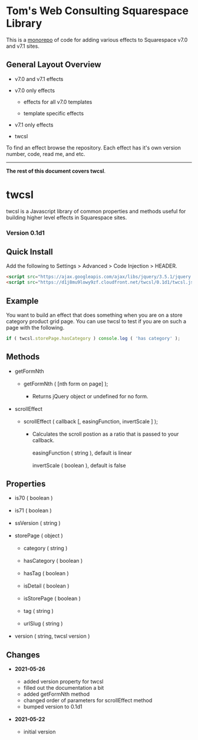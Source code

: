 # Tom's Web Consulting Squarespace Library

This is a [monorepo](https://en.wikipedia.org/wiki/Monorepo) of code for adding
various effects to Squarespace v7.0 and v7.1 sites.

## General Layout Overview

* v7.0 and v7.1 effects

* v7.0 only effects

  * effects for all v7.0 templates
  
  * template specific effects
  
* v7.1 only effects

* twcsl

To find an effect browse the repository. Each effect has it's own version
number, code, read me, and etc.

---

**The rest of this document covers twcsl**.

# twcsl

twcsl is a Javascript library of common properties and methods useful for
building higher level effects in Squarespace sites.

### Version 0.1d1

## Quick Install

Add the following to Settings > Advanced > Code Injection > HEADER.

```html
<script src="https://ajax.googleapis.com/ajax/libs/jquery/3.5.1/jquery.min.js"></script>
<script src="https://d1j8mu9lowy9zf.cloudfront.net/twcsl/0.1d1/twcsl.js"></script>
```

## Example

You want to build an effect that does something when you are on a store category
product grid page. You can use twcsl to test if you are on such a page with the
following.

```javascript
if ( twcsl.storePage.hasCategory ) console.log ( 'has category' );
```

## Methods

* getFormNth
  <br><br>
  * getFormNth ( [nth form on page] );
    <br><br>
    * Returns jQuery object or undefined for no form.
      <br><br>
* scrollEffect
  <br><br>
  * scrollEffect ( callback [, easingFunction, invertScale ] );
    <br><br>
    * Calculates the scroll postion as a ratio that is passed to your callback.
      <br><br>
      easingFunction ( string ), default is linear
      <br><br>
      invertScale ( boolean ), default is false

## Properties

* is70 ( boolean )
  <br><br>
* is71 ( boolean )
  <br><br>
* ssVersion ( string )
  <br><br>
* storePage ( object )
  <br><br>
  * category ( string )
    <br><br>
  * hasCategory ( boolean )
    <br><br>
  * hasTag ( boolean )
    <br><br>
  * isDetail ( boolean )
    <br><br>
  * isStorePage ( boolean )
    <br><br>
  * tag ( string )
    <br><br>
  * urlSlug ( string )
    <br><br>
* version ( string, twcsl version )

## Changes

* **2021-05-26**
<br><br>
  * added version property for twcsl
  * filled out the documentation a bit
  * added getFormNth method
  * changed order of parameters for scrollEffect method
  * bumped version to 0.1d1
  <br><br>
* **2021-05-22**
<br><br>
  * initial version
